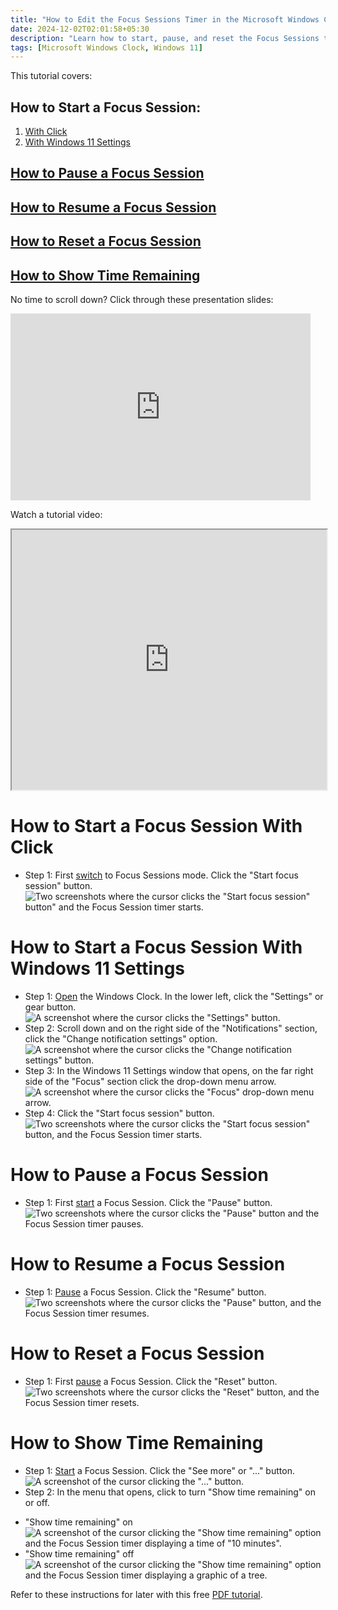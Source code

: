 ```yaml
---
title: "How to Edit the Focus Sessions Timer in the Microsoft Windows Clock (Windows 11)"
date: 2024-12-02T02:01:58+05:30
description: "Learn how to start, pause, and reset the Focus Sessions timer."
tags: [Microsoft Windows Clock, Windows 11]
---
```

This tutorial covers:

## How to Start a Focus Session:
1. [With Click](#1)
2. [With Windows 11 Settings](#2)

## [How to Pause a Focus Session](#2)

## [How to Resume a Focus Session](#3)

## [How to Reset a Focus Session](#4)

## [How to Show Time Remaining](#5)

<p>No time to scroll down? Click through these presentation slides:</p>
<iframe src="https://docs.google.com/presentation/d/19oEDEH8RNSRqGAyJUNlxm3uXtoB8-l9gN-BOcLg_Zxc/embed?start=false&loop=false&delayms=3000" frameborder="0" width="480" height="299" allowfullscreen="true" mozallowfullscreen="true" webkitallowfullscreen="true"></iframe>

<br />

Watch a tutorial video:
<iframe class="BLOG_video_class" allowfullscreen="" youtube-src-id="ePuYl14m6Sc" width="100%" height="416" src="https://www.youtube.com/embed/ePuYl14m6Sc"></iframe>

<br />

<h1 id="1">How to Start a Focus Session With Click</h1>

* Step 1: First [switch](https://qhtutorials.github.io/posts/how-to-edit-windows-clock-settings/) to Focus Sessions mode. Click the "Start focus session" button. <div class="stepimage">![Two screenshots where the cursor clicks the "Start focus session" button" and the Focus Session timer starts.](blogclickstartfocussession.png "Click 'Start focus session' ")</div>

<h1 id="2">How to Start a Focus Session With Windows 11 Settings</h1>

* Step 1: [Open](https://qhtutorials.github.io/posts/how-to-open-microsoft-windows-clock-/) the Windows Clock. In the lower left, click the "Settings" or gear button. <div class="stepimage">![A screenshot where the cursor clicks the "Settings" button.](blogclicksettingsdown.png "Click 'Settings' ")</div>
* Step 2: Scroll down and on the right side of the "Notifications" section, click the "Change notification settings" option. <div class="stepimage">![A screenshot where the cursor clicks the "Change notification settings" button.](blogclicknotifications.png "Click 'Change notification settings' ")</div>
* Step 3: In the Windows 11 Settings window that opens, on the far right side of the "Focus" section click the drop-down menu arrow. <div class="stepimage">![A screenshot where the cursor clicks the "Focus" drop-down menu arrow.](blogsettingsclickfocus.png "Click the 'Focus' drop-down menu arrow")</div>
* Step 4: Click the "Start focus session" button. <div class="stepimage">![Two screenshots where the cursor clicks the "Start focus session" button, and the Focus Session timer starts.](blogsettingsclickstartsession.png "Click the 'Start focus session' ")</div>

<h1 id="3">How to Pause a Focus Session</h1>

* Step 1: First [start](#1) a Focus Session. Click the "Pause" button. <div class="stepimage">![Two screenshots where the cursor clicks the "Pause" button and the Focus Session timer pauses.](blogclickpause.png "Click 'Pause' ")</div> 

<h1 id="4">How to Resume a Focus Session</h1>

* Step 1: [Pause](#3) a Focus Session. Click the "Resume" button. <div class="stepimage">![Two screenshots where the cursor clicks the "Pause" button, and the Focus Session timer resumes.](blogclickresume.png "Click 'Resume' ")</div> 

<h1 id="5">How to Reset a Focus Session</h1>

* Step 1: First [pause](#3) a Focus Session. Click the "Reset" button. <div class="stepimage">![Two screenshots where the cursor clicks the "Reset" button, and the Focus Session timer resets.](blogclickreset.png "Click 'Reset' ")</div> 

<h1 id="6">How to Show Time Remaining</h1>

* Step 1: [Start](#1) a Focus Session. Click the "See more" or "..." button. <div class="stepimage">![A screenshot of the cursor clicking the "..." button.](blogclickseemoreshowremaining.png "Click '...' ")</div> 
* Step 2: In the menu that opens, click to turn "Show time remaining" on or off. 

- "Show time remaining" on <div class="stepimage">![A screenshot of the cursor clicking the "Show time remaining" option and the Focus Session timer displaying a time of "10 minutes".](blogclickshowremainingon.png "Select 'Show time remaining' ")</div>
- "Show time remaining" off <div class="stepimage">![A screenshot of the cursor clicking the "Show time remaining" option and the Focus Session timer displaying a graphic of a tree.](blogclickshowremainingoff.png "Deselect 'Show time remaining' ")</div>

Refer to these instructions for later with this free [PDF tutorial](https://drive.google.com/file/d/1y1XOd0CHuScKqC3YqBj5HTDvX6FAtH9a/view?usp=sharing).

<br />








